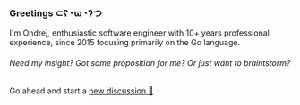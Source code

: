 ### Greetings ⊂ʕ◔ϖ◔ʔつ

I'm Ondrej, enthusiastic software engineer with 10+ years professional experience, since 2015 focusing primarily on the Go language. 

###### Need my insight? Got some proposition for me? Or just want to braintstorm?
Go ahead and start a [new discussion 💬](https://github.com/ofabry/ofabry/discussions/new) 

<!--
**ofabry/ofabry** is a ✨ _special_ ✨ repository because its `README.md` (this file) appears on your GitHub profile.

Here are some ideas to get you started:

- 🔭 I’m currently working on ...
- 🌱 I’m currently learning ...
- 👯 I’m looking to collaborate on ...
- 🤔 I’m looking for help with ...
- 💬 Ask me about ...
- 📫 How to reach me: ...
- 😄 Pronouns: ...
- ⚡ Fun fact: ...
-->
